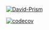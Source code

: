 [![David-Prism](https://circleci.com/gh/David-Prism/mobile_app_1.svg?style=svg)](https://app.circleci.com/pipelines/github/David-Prism/mobile_app_1)

[![codecov](https://codecov.io/gh/David-Prism/mobile_app_1/branch/master/graph/badge.svg)](https://codecov.io/gh/David-Prism/mobile_app_1)

